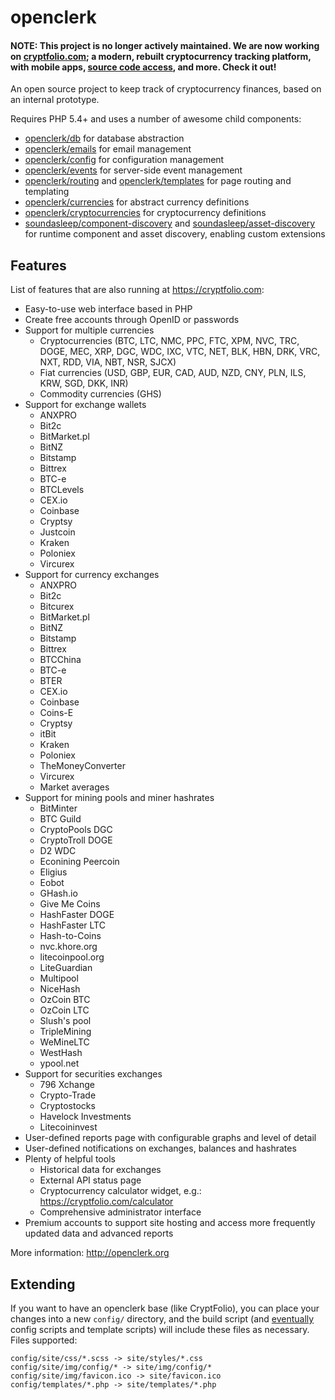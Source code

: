 openclerk
=========

#### **NOTE:** This project is no longer actively maintained. We are now working on [cryptfolio.com](https://cryptfolio.com); a modern, rebuilt cryptocurrency tracking platform, with mobile apps, [source code access](https://cryptfolio.com/pricing), and more. Check it out!

An open source project to keep track of cryptocurrency finances, based on an internal prototype.

Requires PHP 5.4+ and uses a number of awesome child components:

* [openclerk/db](https://github.com/openclerk/db) for database abstraction
* [openclerk/emails](https://github.com/openclerk/emails) for email management
* [openclerk/config](https://github.com/openclerk/config) for configuration management
* [openclerk/events](https://github.com/openclerk/events) for server-side event management
* [openclerk/routing](https://github.com/openclerk/routing) and [openclerk/templates](https://github.com/openclerk/templates) for page routing and templating
* [openclerk/currencies](https://github.com/openclerk/currencies) for abstract currency definitions
* [openclerk/cryptocurrencies](https://github.com/openclerk/cryptocurrencies) for cryptocurrency definitions
* [soundasleep/component-discovery](https://github.com/soundasleep/component-discovery) and
  [soundasleep/asset-discovery](https://github.com/soundasleep/asset-discovery) for runtime component and asset discovery, enabling custom extensions

## Features

List of features that are also running at https://cryptfolio.com:

* Easy-to-use web interface based in PHP
* Create free accounts through OpenID or passwords
* Support for multiple currencies
  * Cryptocurrencies (BTC, LTC, NMC, PPC, FTC, XPM, NVC, TRC, DOGE, MEC, XRP, DGC, WDC, IXC, VTC, NET, BLK, HBN, DRK, VRC, NXT, RDD, VIA, NBT, NSR, SJCX)
  * Fiat currencies (USD, GBP, EUR, CAD, AUD, NZD, CNY, PLN, ILS, KRW, SGD, DKK, INR)
  * Commodity currencies (GHS)
* Support for exchange wallets
  * ANXPRO
  * Bit2c
  * BitMarket.pl
  * BitNZ
  * Bitstamp
  * Bittrex
  * BTC-e
  * BTCLevels
  * CEX.io
  * Coinbase
  * Cryptsy
  * Justcoin
  * Kraken
  * Poloniex
  * Vircurex
* Support for currency exchanges
  * ANXPRO
  * Bit2c
  * Bitcurex
  * BitMarket.pl
  * BitNZ
  * Bitstamp
  * Bittrex
  * BTCChina
  * BTC-e
  * BTER
  * CEX.io
  * Coinbase
  * Coins-E
  * Cryptsy
  * itBit
  * Kraken
  * Poloniex
  * TheMoneyConverter
  * Vircurex
  * Market averages
* Support for mining pools and miner hashrates
  * BitMinter
  * BTC Guild
  * CryptoPools DGC
  * CryptoTroll DOGE
  * D2 WDC
  * Econining Peercoin
  * Eligius
  * Eobot
  * GHash.io
  * Give Me Coins
  * HashFaster DOGE
  * HashFaster LTC
  * Hash-to-Coins
  * nvc.khore.org
  * litecoinpool.org
  * LiteGuardian
  * Multipool
  * NiceHash
  * OzCoin BTC
  * OzCoin LTC
  * Slush's pool
  * TripleMining
  * WeMineLTC
  * WestHash
  * ypool.net
* Support for securities exchanges
  * 796 Xchange
  * Crypto-Trade
  * Cryptostocks
  * Havelock Investments
  * Litecoininvest
* User-defined reports page with configurable graphs and level of detail
* User-defined notifications on exchanges, balances and hashrates
* Plenty of helpful tools
  * Historical data for exchanges
  * External API status page
  * Cryptocurrency calculator widget, e.g.: https://cryptfolio.com/calculator
  * Comprehensive administrator interface
* Premium accounts to support site hosting and access more frequently updated data and advanced reports

More information: http://openclerk.org

## Extending

If you want to have an openclerk base (like CryptFolio), you can place your changes into a new `config/` directory,
and the build script (and [eventually](http://redmine.jevon.org/issues/132) config scripts and template scripts)
will include these files as necessary. Files supported:

```
config/site/css/*.scss -> site/styles/*.css
config/site/img/config/* -> site/img/config/*
config/site/img/favicon.ico -> site/favicon.ico
config/templates/*.php -> site/templates/*.php
```
